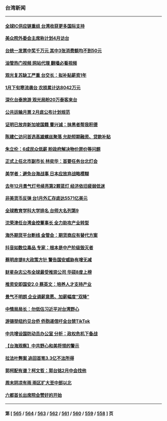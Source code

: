 ### 台湾新闻
---
#### [全球IC供应链重组 台湾收获更多国际支持](../../pages/ncid1349361/n13922625.md?02051645) 
#### [美众院外委会主席称计划4月访台](../../pages/ncid1349361/n13922155.md?02051645) 
#### [台统一发票中奖千万元 其中3张消费额均不到50元](../../pages/ncid1349361/n13921798.md?02051645) 
#### [油管热门视频 网站代理 翻墙必看视频](http://138.2.39.72:81/youtube.html?epic-marker?02051645)
#### [观光复苏缺工严重 台交长：拟补贴薪资1年](../../pages/ncid1349361/n13921802.md?02051645) 
#### [1月下旬寒流袭台 农损累计达8042万元](../../pages/ncid1349361/n13921797.md?02051645) 
#### [深化台泰旅游 观光局盼20万泰客来台](../../pages/ncid1349361/n13921795.md?02051645) 
#### [公共运输月票 2月底公布计划规范](../../pages/ncid1349361/n13921808.md?02051645) 
#### [证明已放弃新加坡国籍 曹兴诚：抹黑者帮我积德](../../pages/ncid1349361/n13921691.md?02051645) 
#### [陈建仁访问首选高雄螺丝聚落 允助短期融资、贷款补贴](../../pages/ncid1349361/n13921758.md?02051645) 
#### [朱立伦：6成民众低薪 盼政府解决物价房价等问题](../../pages/ncid1349361/n13921760.md?02051645) 
#### [正式上任北市副市长 林奕华：首要任务台北灯会](../../pages/ncid1349361/n13921754.md?02051645) 
#### [美学者：避免台海战事 日本应放弃战略模糊](../../pages/ncid1349361/n13921662.md?02051645) 
#### [去年12月景气灯号续亮第2颗蓝灯 经济依旧疲弱低迷](../../pages/ncid1349361/n13921696.md?02051645) 
#### [非美货币反弹 台1月外汇存底达5571亿美元](../../pages/ncid1349361/n13921694.md?02051645) 
#### [全球教育学科大学排名 台师大名列第9](../../pages/ncid1349361/n13921654.md?02051645) 
#### [沈荣津任台湾金控董事长 全力助攻产业转型](../../pages/ncid1349361/n13921719.md?02051645) 
#### [海外期货平台断线 金管会：期货商应有替代方案](../../pages/ncid1349361/n13921724.md?02051645) 
#### [抖音如数位毒品 专家：根本是中产阶级毁灭者](../../pages/ncid1349361/n13921740.md?02051645) 
#### [蔡明彦提8大政策方针 警告国安威胁有增无减](../../pages/ncid1349361/n13921698.md?02051645) 
#### [财星杂志公布全球最受推崇公司 华硕8度上榜](../../pages/ncid1349361/n13921709.md?02051645) 
#### [推资安即国安2.0 蔡英文：培养人才支持产业](../../pages/ncid1349361/n13921711.md?02051645) 
#### [景气不明朗 企业调薪意愿、加薪幅度“双降”](../../pages/ncid1349361/n13921715.md?02051645) 
#### [中情局局长：勿低估习近平对台湾野心](../../pages/ncid1349361/n13921368.md?02051645) 
#### [游锡堃纽约见台侨 侨胞递信吁全台禁TikTok](../../pages/ncid1349361/n13921436.md?02051645) 
#### [中共增设国防动员办公室 分析：政权危机下备战](../../pages/ncid1349361/n13921206.md?02051645) 
#### [【台海观察】中共野心和美将领的警示](../../pages/ncid1349361/n13920850.md?02051645) 
#### [拉法叶弊案 追回首笔3.3亿不法所得](../../pages/ncid1349361/n13920999.md?02051645) 
#### [郭柯配有谱？柯文哲：郭台铭2月中会找他](../../pages/ncid1349361/n13921005.md?02051645) 
#### [周末阴凉有雨 雨区扩大至中部以北](../../pages/ncid1349361/n13921006.md?02051645) 
#### [六都首长出席院会赞好的开始](../../pages/ncid1349361/n13920986.md?02051645) 

---
#### 第 [ [565](./565.md?02051645) / [564](./564.md?02051645) / [563](./563.md?02051645) / [562](./562.md?02051645) / [561](./561.md?02051645) / [560](./560.md?02051645) / [559](./559.md?02051645) / [558](./558.md?02051645) ] 页
